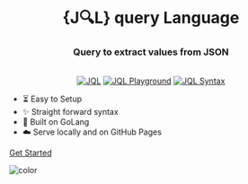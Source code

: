 <div align="center">
      <h1 style="margin:0px">{J&#128269;L} query Language <h3>Query to extract values from JSON</h3></h1>
      <br>
      <a href="https://github.com/gojql/core"><img src="https://img.shields.io/badge/api-reference-blue.svg?style=flat-square" alt="JQL"></a>
      <a href="https://github.com/gojql/playground-tool"><img src="https://img.shields.io/badge/%F0%9F%8F%90-playground-9900cc.svg?style=flat-square" alt="JQL Playground"></a>
      <a href="#SYNTAX"><img src="https://img.shields.io/badge/{}-syntax-33aa33.svg?style=flat-square" alt="JQL Syntax"></a>    
</div>

<!-- TODO: Update to match your project's benefits/features. Git emojis work great here. -->

- :hourglass_flowing_sand: Easy to Setup
- :sparkles: Straight forward syntax
- :nut_and_bolt: Built on GoLang
- :cloud: Serve locally and on GitHub Pages

[Get Started](#getting-started) <!-- TODO: Use ID of your homepage heading -->

<!-- TODO: Set your background color or image. -->
![color](#b3d9f8)
